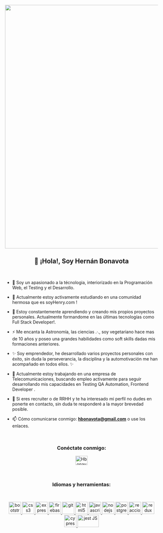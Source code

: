 <p align = "center" >
  <img src = "https://i2.wp.com/marketingsubjetivo.com/wp-content/uploads/2020/01/helloworld-e1578763834250.jpeg?fit=936%2C463&ssl=1" width = "800" /> 
</p>
    
</p>
 <h2 align= "center"> 👋 ¡Hola!, Soy Hernán Bonavota </h2>
</br>

- 🌱 Soy un apasionado a la técnologia, interiorizado en la Programación Web, el Testing y el Desarrollo.

- 👯 Actualmente estoy activamente estudiando en una comunidad hermosa que es soyHenry.com !

- 🔭 Estoy constantemente aprendiendo y creando mis propios proyectos personales. Actualmente formandome en las últimas tecnologías como Full Stack Developer!.

- ⚡ Me encanta la Astronomía, las ciencias .·., soy vegetariano hace mas de 10 años y poseo una grandes habilidades como soft skills dadas mis formaciones anteriores.

- ✨ Soy emprendedor, he desarrollado varios proyectos personales con éxito, sin duda la perseverancia, la disciplina y la automotivación me han acompañado en todos ellos. ✨

- 🔭 Actualmente estoy trabajando en una empresa de Telecomunicaciones, buscando empleo activamente para seguir desarrollando mis capacidades en Testing QA Automation, Frontend Developer . 

- 💬 Si eres recruiter o de RRHH y te ha interesado mi perfil no dudes en ponerte en contacto, sin duda te responderé a la mayor brevedad posible.

- 📫 Cómo comunicarse conmigo: **hbonavota@gmail.com** o use los enlaces.  
<br>
<h3 align = "center"> Conéctate conmigo: </h3>
<div align = "center">
    <p align = "center">
        <a href="https://www.linkedin.com/in/bonavota/" target="_blank"> <img align = "center" src = "https://cdn.icon-icons.com/icons2/285/PNG/256/social_linkedin_box_blue_256_30641.png" alt ="Hbonavota"height =" 30 "width =" 40 "/> </a>
    </p>
<div>
<br>
<h3 align = "center"> Idiomas y herramientas: </h3>
</br>
<p align = "center"> 
    <a href="https://getbootstrap.com" target="_blank"> <img src = "https://upload.wikimedia.org/wikipedia/commons/thumb/b/b2/Bootstrap_logo.svg/1200px-Bootstrap_logo.svg.png" alt =" bootstrap "width =" 40 "height =" 40 "/> 
    </a> 
    <a href =" https://www.w3schools.com/css/ "target ="_blank "> <img src = "https://devicons.github.io/devicon/devicon.git/icons/css3/css3-original-wordmark.svg" alt ="css3" width =" 40 "height =" 40 "/> 
    </a> 
    <a href="https://expressjs.com" target="_blank"> <img src ="https://miro.medium.com/max/456/1*Jr3NFSKTfQWRUyjblBSKeg.png" alt="express "width =" 40 "height =" 40 "/> 
    </a> 
    <a href = "https://firebase.google.com/" target ="_blank"> <img src="https://www.vectorlogo.zone/logos/firebase/firebase-icon.svg" alt = "firebase "width =" 40 "height =" 40 "/> 
    </a> 
    <a href="https://git-scm.com/" target="_blank"> <img src ="https://git-scm.com/images/logos/logomark-orange@2x.png"alt =" git "width =" 40 "height =" 40 "/> </a> <a href =" https: // www.w3.org/html/ "target ="_blank "> <img src ="https://devicons.github.io/devicon/devicon.git/icons/html5/html5-original-wordmark.svg" alt =" html5 "width =" 40 "height =" 40 "/> 
    </a> 
    <a href =" https://developer.mozilla.org/en-US/docs/Web/JavaScript "target="_ blank"> <img src ="https://devicons.github.io/devicon/devicon.git/icons/javascript/javascript-original.svg" alt = "javascript" width = "40" height = "40" /> 
    </a> 
    <a href="https://nodejs.org" target="_blank"> <img src = "https://upload.wikimedia.org/wikipedia/commons/d/d9/Node.js_logo.svg" alt =" nodejs "width =" 40 "height =" 40 "/> </a> <a href="https://www.postgresql.org" target="_blank"> <img src = "https://devicons.github.io/devicon/devicon.git/icons/postgresql/postgresql-original-wordmark.svg" alt = "postgresql" width = "40" height = "40" /> 
    </a> 
    <a href="https://reactjs.org/" target="_blank"> <img src = "https://devicons.github.io/devicon/devicon.git/icons/react/react-original-wordmark.svg" alt =" reaccionar "width =" 40 "height =" 40 "/> 
    </a> 
    <a href = "https://redux.js.org" target = "_ blank"> <img src = "https://devicons.github.io/devicon/devicon.git/icons/redux/redux-original.svg" alt = "redux" width = "40" height = "40" /> </a> 
    <a href = "https://www.cypress.io/" target = "_ blank"> <img src = "https://res-3.cloudinary.com/crunchbase-production/image/upload/c_lpad,h_256,w_256,f_auto,q_auto:eco/q1cwqhahz7jbtfzalznd" alt = "cypress.io" width = "40" height = "40" /> 
    </a> 
    <a href = "https://jestjs.io/" target = "_ blank"> <img src = "https://symbols-electrical.getvecta.com/stencil_85/19_jest.54571e35bb.svg" alt = "jest JS" width = "70" height = "40" /> 
    </a> 
    
</p>
